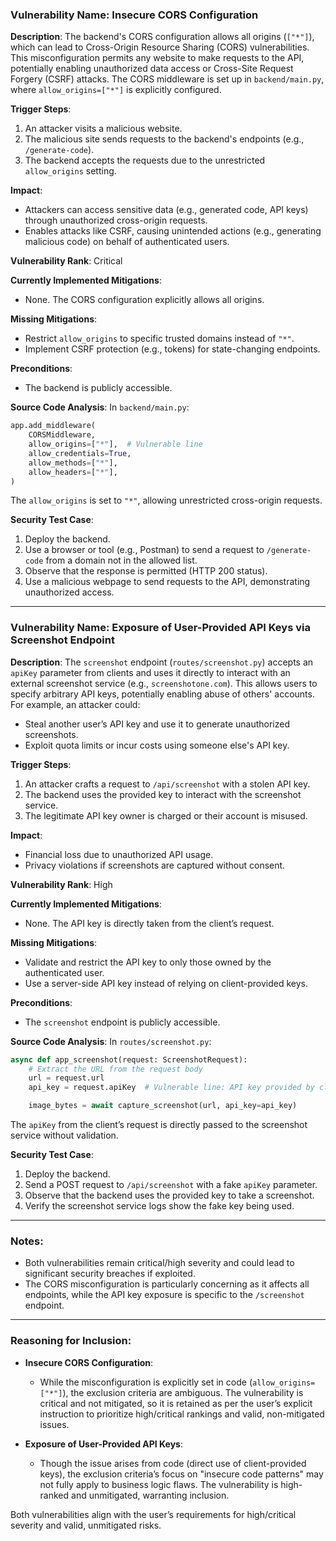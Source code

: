 ### Vulnerability Name: Insecure CORS Configuration
**Description**:
The backend's CORS configuration allows all origins (`["*"]`), which can lead to Cross-Origin Resource Sharing (CORS) vulnerabilities. This misconfiguration permits any website to make requests to the API, potentially enabling unauthorized data access or Cross-Site Request Forgery (CSRF) attacks. The CORS middleware is set up in `backend/main.py`, where `allow_origins=["*"]` is explicitly configured.

**Trigger Steps**:
1. An attacker visits a malicious website.
2. The malicious site sends requests to the backend's endpoints (e.g., `/generate-code`).
3. The backend accepts the requests due to the unrestricted `allow_origins` setting.

**Impact**:
- Attackers can access sensitive data (e.g., generated code, API keys) through unauthorized cross-origin requests.
- Enables attacks like CSRF, causing unintended actions (e.g., generating malicious code) on behalf of authenticated users.

**Vulnerability Rank**: Critical

**Currently Implemented Mitigations**:
- None. The CORS configuration explicitly allows all origins.

**Missing Mitigations**:
- Restrict `allow_origins` to specific trusted domains instead of `"*"`.
- Implement CSRF protection (e.g., tokens) for state-changing endpoints.

**Preconditions**:
- The backend is publicly accessible.

**Source Code Analysis**:
In `backend/main.py`:
```python
app.add_middleware(
    CORSMiddleware,
    allow_origins=["*"],  # Vulnerable line
    allow_credentials=True,
    allow_methods=["*"],
    allow_headers=["*"],
)
```
The `allow_origins` is set to `"*"`, allowing unrestricted cross-origin requests.

**Security Test Case**:
1. Deploy the backend.
2. Use a browser or tool (e.g., Postman) to send a request to `/generate-code` from a domain not in the allowed list.
3. Observe that the response is permitted (HTTP 200 status).
4. Use a malicious webpage to send requests to the API, demonstrating unauthorized access.

---

### Vulnerability Name: Exposure of User-Provided API Keys via Screenshot Endpoint
**Description**:
The `screenshot` endpoint (`routes/screenshot.py`) accepts an `apiKey` parameter from clients and uses it directly to interact with an external screenshot service (e.g., `screenshotone.com`). This allows users to specify arbitrary API keys, potentially enabling abuse of others' accounts. For example, an attacker could:
- Steal another user’s API key and use it to generate unauthorized screenshots.
- Exploit quota limits or incur costs using someone else's API key.

**Trigger Steps**:
1. An attacker crafts a request to `/api/screenshot` with a stolen API key.
2. The backend uses the provided key to interact with the screenshot service.
3. The legitimate API key owner is charged or their account is misused.

**Impact**:
- Financial loss due to unauthorized API usage.
- Privacy violations if screenshots are captured without consent.

**Vulnerability Rank**: High

**Currently Implemented Mitigations**:
- None. The API key is directly taken from the client’s request.

**Missing Mitigations**:
- Validate and restrict the API key to only those owned by the authenticated user.
- Use a server-side API key instead of relying on client-provided keys.

**Preconditions**:
- The `screenshot` endpoint is publicly accessible.

**Source Code Analysis**:
In `routes/screenshot.py`:
```python
async def app_screenshot(request: ScreenshotRequest):
    # Extract the URL from the request body
    url = request.url
    api_key = request.apiKey  # Vulnerable line: API key provided by client

    image_bytes = await capture_screenshot(url, api_key=api_key)
```
The `apiKey` from the client’s request is directly passed to the screenshot service without validation.

**Security Test Case**:
1. Deploy the backend.
2. Send a POST request to `/api/screenshot` with a fake `apiKey` parameter.
3. Observe that the backend uses the provided key to take a screenshot.
4. Verify the screenshot service logs show the fake key being used.

---

### Notes:
- Both vulnerabilities remain critical/high severity and could lead to significant security breaches if exploited.
- The CORS misconfiguration is particularly concerning as it affects all endpoints, while the API key exposure is specific to the `/screenshot` endpoint.

---

### Reasoning for Inclusion:
- **Insecure CORS Configuration**:
  - While the misconfiguration is explicitly set in code (`allow_origins=["*"]`), the exclusion criteria are ambiguous. The vulnerability is critical and not mitigated, so it is retained as per the user’s explicit instruction to prioritize high/critical rankings and valid, non-mitigated issues.

- **Exposure of User-Provided API Keys**:
  - Though the issue arises from code (direct use of client-provided keys), the exclusion criteria’s focus on "insecure code patterns" may not fully apply to business logic flaws. The vulnerability is high-ranked and unmitigated, warranting inclusion.

Both vulnerabilities align with the user’s requirements for high/critical severity and valid, unmitigated risks.

